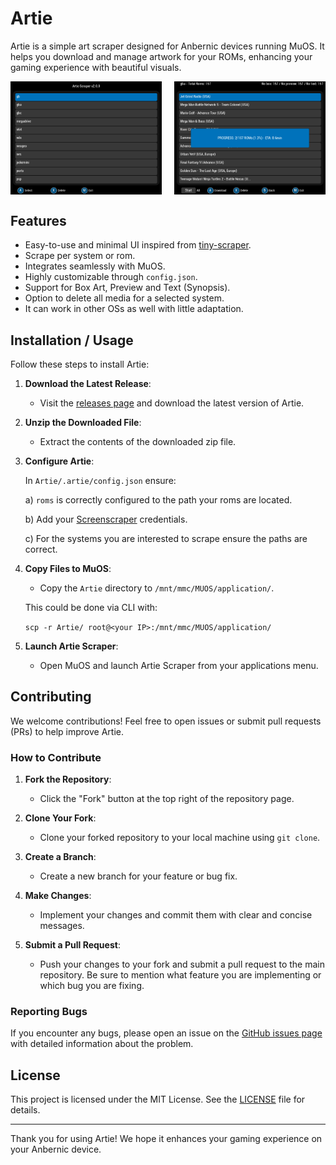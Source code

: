 # Artie

Artie is a simple art scraper designed for Anbernic devices running MuOS. It helps you download and manage artwork for your ROMs, enhancing your gaming experience with beautiful visuals.

<div style="display: flex; justify-content: space-between;">
  <img src="screenshots/artie1.png" alt="Artie Screenshot 1" style="width: 48%;"/>
  <img src="screenshots/artie2.png" alt="Artie Screenshot 2" style="width: 48%;"/>
</div>

## Features

- Easy-to-use and minimal UI inspired from [tiny-scraper](https://github.com/Julioevm/tiny-scraper).
- Scrape per system or rom.
- Integrates seamlessly with MuOS.
- Highly customizable through `config.json`.
- Support for Box Art, Preview and Text (Synopsis).
- Option to delete all media for a selected system.
- It can work in other OSs as well with little adaptation.

## Installation / Usage

Follow these steps to install Artie:

1. **Download the Latest Release**:

   - Visit the [releases page](https://github.com/milouk/artie/releases) and download the latest version of Artie.

2. **Unzip the Downloaded File**:

   - Extract the contents of the downloaded zip file.

3. **Configure Artie**:

   In `Artie/.artie/config.json` ensure:

   a) `roms` is correctly configured to the path your roms are located.

   b) Add your [Screenscraper](https://screenscraper.fr/) credentials.

   c) For the systems you are interested to scrape ensure the paths are correct.

4. **Copy Files to MuOS**:

   - Copy the `Artie` directory to `/mnt/mmc/MUOS/application/`.

   This could be done via CLI with:

   `scp -r Artie/ root@<your IP>:/mnt/mmc/MUOS/application/`

5. **Launch Artie Scraper**:

   - Open MuOS and launch Artie Scraper from your applications menu.

## Contributing

We welcome contributions! Feel free to open issues or submit pull requests (PRs) to help improve Artie.

### How to Contribute

1. **Fork the Repository**:

   - Click the "Fork" button at the top right of the repository page.

2. **Clone Your Fork**:

   - Clone your forked repository to your local machine using `git clone`.

3. **Create a Branch**:

   - Create a new branch for your feature or bug fix.

4. **Make Changes**:

   - Implement your changes and commit them with clear and concise messages.

5. **Submit a Pull Request**:

   - Push your changes to your fork and submit a pull request to the main repository. Be sure to mention what feature you are implementing or which bug you are fixing.

### Reporting Bugs

If you encounter any bugs, please open an issue on the [GitHub issues page](https://github.com/milouk/artie/issues) with detailed information about the problem.

## License

This project is licensed under the MIT License. See the [LICENSE](LICENSE) file for details.

---

Thank you for using Artie! We hope it enhances your gaming experience on your Anbernic device.
